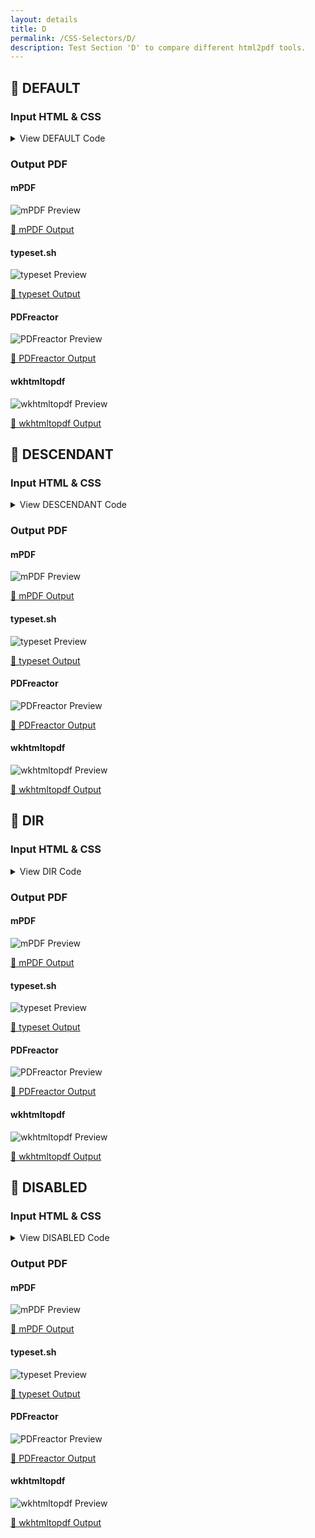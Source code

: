 ```yaml
---
layout: details
title: D
permalink: /CSS-Selectors/D/
description: Test Section 'D' to compare different html2pdf tools.
---
```




## 🔬 DEFAULT

### Input HTML & CSS

<details>
    <summary>
        View DEFAULT Code
    </summary>
    <pre><code class="hljs xml"><span class="hljs-meta">&lt;!DOCTYPE <span class="hljs-meta-keyword">html</span>&gt;</span>
<span class="hljs-comment">&lt;!-- Sample from https://css-tricks.com/almanac/selectors/d/default/ --&gt;</span>
<span class="hljs-tag">&lt;<span class="hljs-name">html</span> <span class="hljs-attr">lang</span>=<span class="hljs-string">"en"</span>&gt;</span>
    <span class="hljs-tag">&lt;<span class="hljs-name">head</span>&gt;</span>
        <span class="hljs-tag">&lt;<span class="hljs-name">style</span>&gt;</span><span class="css">
        <span class="hljs-selector-tag">input</span><span class="hljs-selector-attr">[type=<span class="hljs-string">"radio"</span>]</span><span class="hljs-selector-pseudo">:default</span> + <span class="hljs-selector-tag">label</span><span class="hljs-selector-pseudo">:after</span> {
   <span class="hljs-attribute">content</span>: <span class="hljs-string">' (default)'</span>;
   <span class="hljs-attribute">color</span>: <span class="hljs-number">#999</span>;
   <span class="hljs-attribute">font-style</span>: italic;
}
        </span><span class="hljs-tag">&lt;/<span class="hljs-name">style</span>&gt;</span>
    <span class="hljs-tag">&lt;/<span class="hljs-name">head</span>&gt;</span>
    <span class="hljs-tag">&lt;<span class="hljs-name">body</span>&gt;</span>
        <span class="hljs-tag">&lt;<span class="hljs-name">ul</span>&gt;</span>
            <span class="hljs-tag">&lt;<span class="hljs-name">li</span>&gt;</span>
              <span class="hljs-tag">&lt;<span class="hljs-name">input</span> <span class="hljs-attr">type</span>=<span class="hljs-string">"radio"</span> <span class="hljs-attr">name</span>=<span class="hljs-string">"color"</span> <span class="hljs-attr">value</span>=<span class="hljs-string">"red"</span> <span class="hljs-attr">id</span>=<span class="hljs-string">"red"</span>&gt;</span> 
              <span class="hljs-tag">&lt;<span class="hljs-name">label</span> <span class="hljs-attr">for</span>=<span class="hljs-string">"red"</span>&gt;</span>red<span class="hljs-tag">&lt;/<span class="hljs-name">label</span>&gt;</span>
            <span class="hljs-tag">&lt;/<span class="hljs-name">li</span>&gt;</span>
            <span class="hljs-tag">&lt;<span class="hljs-name">li</span>&gt;</span>
              <span class="hljs-tag">&lt;<span class="hljs-name">input</span> <span class="hljs-attr">type</span>=<span class="hljs-string">"radio"</span> <span class="hljs-attr">name</span>=<span class="hljs-string">"green"</span> <span class="hljs-attr">value</span>=<span class="hljs-string">"green"</span> <span class="hljs-attr">id</span>=<span class="hljs-string">"green"</span> <span class="hljs-attr">checked</span>&gt;</span> 
              <span class="hljs-tag">&lt;<span class="hljs-name">label</span> <span class="hljs-attr">for</span>=<span class="hljs-string">"green"</span>&gt;</span>green<span class="hljs-tag">&lt;/<span class="hljs-name">label</span>&gt;</span>
            <span class="hljs-tag">&lt;/<span class="hljs-name">li</span>&gt;</span>
            <span class="hljs-tag">&lt;<span class="hljs-name">li</span>&gt;</span>
              <span class="hljs-tag">&lt;<span class="hljs-name">input</span> <span class="hljs-attr">type</span>=<span class="hljs-string">"radio"</span> <span class="hljs-attr">name</span>=<span class="hljs-string">"blue"</span> <span class="hljs-attr">value</span>=<span class="hljs-string">"blue"</span> <span class="hljs-attr">id</span>=<span class="hljs-string">"blue"</span>&gt;</span> 
              <span class="hljs-tag">&lt;<span class="hljs-name">label</span> <span class="hljs-attr">for</span>=<span class="hljs-string">"blue"</span>&gt;</span>blue<span class="hljs-tag">&lt;/<span class="hljs-name">label</span>&gt;</span>
            <span class="hljs-tag">&lt;/<span class="hljs-name">li</span>&gt;</span>
          <span class="hljs-tag">&lt;/<span class="hljs-name">ul</span>&gt;</span>
    <span class="hljs-tag">&lt;/<span class="hljs-name">body</span>&gt;</span>
<span class="hljs-tag">&lt;/<span class="hljs-name">html</span>&gt;</span></code></pre>
    <p>
        <a href="https://raw.githubusercontent.com/azettl/compare.html2pdf.tools/master//html/CSS%20Selectors/D/default.html" target="_blank" rel="noopener">📄 Get Input HTML on GitHub</a>
    </p>
</details>

### Output PDF

<div class="details-boxes">
    <div>
        <h4>mPDF</h4>
        <img src="/{{ page.path }}/../mpdf__html_CSS_Selectors_D_default.html.png" alt="mPDF Preview" />
        <p>
            <a href="/{{ page.path }}/../mpdf__html_CSS_Selectors_D_default.html.pdf" target="_blank">📕 mPDF Output</a>
        </p>
    </div>
    <div>
        <h4>typeset.sh</h4>
        <img src="/{{ page.path }}/../typeset__html_CSS_Selectors_D_default.html.png" alt="typeset Preview" />
        <p>
            <a href="/{{ page.path }}/../typeset__html_CSS_Selectors_D_default.html.pdf" target="_blank">📕 typeset Output</a>
        </p>
    </div>
    <div>
        <h4>PDFreactor</h4>
        <img src="/{{ page.path }}/../pdfreactor__html_CSS_Selectors_D_default.html.png" alt="PDFreactor Preview" />
        <p>
            <a href="/{{ page.path }}/../pdfreactor__html_CSS_Selectors_D_default.html.pdf" target="_blank">📕 PDFreactor Output</a>
        </p>
    </div>
    <div>
        <h4>wkhtmltopdf</h4>
        <img src="/{{ page.path }}/../wkhtmltopdf__html_CSS_Selectors_D_default.html.png" alt="wkhtmltopdf Preview" />
        <p>
            <a href="/{{ page.path }}/../wkhtmltopdf__html_CSS_Selectors_D_default.html.pdf" target="_blank">📕 wkhtmltopdf Output</a>
        </p>
    </div>
</div>

## 🔬 DESCENDANT

### Input HTML & CSS

<details>
    <summary>
        View DESCENDANT Code
    </summary>
    <pre><code class="hljs xml"><span class="hljs-meta">&lt;!DOCTYPE <span class="hljs-meta-keyword">html</span>&gt;</span>
<span class="hljs-comment">&lt;!-- Sample from https://css-tricks.com/almanac/selectors/d/descendant/ --&gt;</span>
<span class="hljs-tag">&lt;<span class="hljs-name">html</span> <span class="hljs-attr">lang</span>=<span class="hljs-string">"en"</span>&gt;</span>
    <span class="hljs-tag">&lt;<span class="hljs-name">head</span>&gt;</span>
        <span class="hljs-tag">&lt;<span class="hljs-name">style</span>&gt;</span><span class="css">
            <span class="hljs-selector-tag">div</span> <span class="hljs-selector-tag">span</span>{
                <span class="hljs-attribute">color</span>:red;
            }
        </span><span class="hljs-tag">&lt;/<span class="hljs-name">style</span>&gt;</span>
    <span class="hljs-tag">&lt;/<span class="hljs-name">head</span>&gt;</span>
    <span class="hljs-tag">&lt;<span class="hljs-name">body</span>&gt;</span>
        <span class="hljs-tag">&lt;<span class="hljs-name">div</span>&gt;</span>
            <span class="hljs-tag">&lt;<span class="hljs-name">span</span>&gt;</span>I will match<span class="hljs-tag">&lt;/<span class="hljs-name">span</span>&gt;</span>
            <span class="hljs-tag">&lt;<span class="hljs-name">ul</span>&gt;</span>
              <span class="hljs-tag">&lt;<span class="hljs-name">li</span>&gt;</span>
                 <span class="hljs-tag">&lt;<span class="hljs-name">span</span>&gt;</span>I will match too<span class="hljs-tag">&lt;/<span class="hljs-name">span</span>&gt;</span>
              <span class="hljs-tag">&lt;/<span class="hljs-name">li</span>&gt;</span>
            <span class="hljs-tag">&lt;/<span class="hljs-name">ul</span>&gt;</span>
          <span class="hljs-tag">&lt;/<span class="hljs-name">div</span>&gt;</span>
    <span class="hljs-tag">&lt;/<span class="hljs-name">body</span>&gt;</span>
<span class="hljs-tag">&lt;/<span class="hljs-name">html</span>&gt;</span></code></pre>
    <p>
        <a href="https://raw.githubusercontent.com/azettl/compare.html2pdf.tools/master//html/CSS%20Selectors/D/descendant.html" target="_blank" rel="noopener">📄 Get Input HTML on GitHub</a>
    </p>
</details>

### Output PDF

<div class="details-boxes">
    <div>
        <h4>mPDF</h4>
        <img src="/{{ page.path }}/../mpdf__html_CSS_Selectors_D_descendant.html.png" alt="mPDF Preview" />
        <p>
            <a href="/{{ page.path }}/../mpdf__html_CSS_Selectors_D_descendant.html.pdf" target="_blank">📕 mPDF Output</a>
        </p>
    </div>
    <div>
        <h4>typeset.sh</h4>
        <img src="/{{ page.path }}/../typeset__html_CSS_Selectors_D_descendant.html.png" alt="typeset Preview" />
        <p>
            <a href="/{{ page.path }}/../typeset__html_CSS_Selectors_D_descendant.html.pdf" target="_blank">📕 typeset Output</a>
        </p>
    </div>
    <div>
        <h4>PDFreactor</h4>
        <img src="/{{ page.path }}/../pdfreactor__html_CSS_Selectors_D_descendant.html.png" alt="PDFreactor Preview" />
        <p>
            <a href="/{{ page.path }}/../pdfreactor__html_CSS_Selectors_D_descendant.html.pdf" target="_blank">📕 PDFreactor Output</a>
        </p>
    </div>
    <div>
        <h4>wkhtmltopdf</h4>
        <img src="/{{ page.path }}/../wkhtmltopdf__html_CSS_Selectors_D_descendant.html.png" alt="wkhtmltopdf Preview" />
        <p>
            <a href="/{{ page.path }}/../wkhtmltopdf__html_CSS_Selectors_D_descendant.html.pdf" target="_blank">📕 wkhtmltopdf Output</a>
        </p>
    </div>
</div>

## 🔬 DIR

### Input HTML & CSS

<details>
    <summary>
        View DIR Code
    </summary>
    <pre><code class="hljs xml"><span class="hljs-meta">&lt;!DOCTYPE <span class="hljs-meta-keyword">html</span>&gt;</span>
<span class="hljs-comment">&lt;!-- Sample from https://css-tricks.com/almanac/selectors/d/dir/ --&gt;</span>
<span class="hljs-tag">&lt;<span class="hljs-name">html</span> <span class="hljs-attr">lang</span>=<span class="hljs-string">"en"</span>&gt;</span>
    <span class="hljs-tag">&lt;<span class="hljs-name">head</span>&gt;</span>
        <span class="hljs-tag">&lt;<span class="hljs-name">style</span>&gt;</span><span class="css">
        <span class="hljs-selector-tag">body</span> {
  <span class="hljs-attribute">background-color</span>: <span class="hljs-number">#000</span>;
  <span class="hljs-attribute">width</span>: <span class="hljs-number">100%</span>;
}

<span class="hljs-selector-tag">div</span> {
  <span class="hljs-attribute">background-color</span>: <span class="hljs-number">#eaeaea</span>;
  <span class="hljs-attribute">margin</span>: <span class="hljs-number">1em</span>;
  <span class="hljs-attribute">padding</span>: <span class="hljs-number">2em</span>;
  <span class="hljs-attribute">max-width</span>: <span class="hljs-number">100%</span>;
}

<span class="hljs-selector-tag">div</span><span class="hljs-selector-pseudo">:dir(ltr)</span> {
  <span class="hljs-attribute">background-color</span>: <span class="hljs-number">#333</span>;
  <span class="hljs-attribute">color</span>: <span class="hljs-number">#fff</span>;
}

<span class="hljs-selector-tag">div</span><span class="hljs-selector-pseudo">:dir(rtl)</span> {
  <span class="hljs-attribute">background</span>: red;
  <span class="hljs-attribute">color</span>: <span class="hljs-number">#fff</span>;
}

<span class="hljs-selector-class">.support</span> {
  <span class="hljs-attribute">color</span>: <span class="hljs-number">#fff</span>;
  <span class="hljs-attribute">text-align</span>: center;
  <span class="hljs-attribute">display</span>: block;
}
        </span><span class="hljs-tag">&lt;/<span class="hljs-name">style</span>&gt;</span>
    <span class="hljs-tag">&lt;/<span class="hljs-name">head</span>&gt;</span>
    <span class="hljs-tag">&lt;<span class="hljs-name">body</span>&gt;</span>
        <span class="hljs-tag">&lt;<span class="hljs-name">p</span> <span class="hljs-attr">class</span>=<span class="hljs-string">"support"</span>&gt;</span>This demo currently only works in Firefox<span class="hljs-tag">&lt;/<span class="hljs-name">p</span>&gt;</span>

        <span class="hljs-tag">&lt;<span class="hljs-name">div</span> <span class="hljs-attr">dir</span>=<span class="hljs-string">"ltr"</span>&gt;</span>
          <span class="hljs-tag">&lt;<span class="hljs-name">h1</span>&gt;</span>left-to-right<span class="hljs-tag">&lt;/<span class="hljs-name">h1</span>&gt;</span>
          <span class="hljs-tag">&lt;<span class="hljs-name">p</span>&gt;</span>Sometimes I think the surest sign that intelligent life exists elsewhere in the universe is that none of it has tried to contact us.<span class="hljs-tag">&lt;/<span class="hljs-name">p</span>&gt;</span>
          <span class="hljs-tag">&lt;<span class="hljs-name">cite</span>&gt;</span><span class="hljs-symbol">&amp;mdash;</span>Bill Watterson<span class="hljs-tag">&lt;/<span class="hljs-name">cite</span>&gt;</span>
        <span class="hljs-tag">&lt;/<span class="hljs-name">div</span>&gt;</span>
        <span class="hljs-tag">&lt;<span class="hljs-name">div</span> <span class="hljs-attr">dir</span>=<span class="hljs-string">"rtl"</span>&gt;</span>
          <span class="hljs-tag">&lt;<span class="hljs-name">h1</span>&gt;</span>right to left<span class="hljs-tag">&lt;/<span class="hljs-name">h1</span>&gt;</span>
          <span class="hljs-tag">&lt;<span class="hljs-name">p</span>&gt;</span>Sometimes I think the surest sign that intelligent life exists elsewhere in the universe is that none of it has tried to contact us.<span class="hljs-tag">&lt;/<span class="hljs-name">p</span>&gt;</span>
          <span class="hljs-tag">&lt;<span class="hljs-name">cite</span>&gt;</span><span class="hljs-symbol">&amp;mdash;</span>Bill Watterson<span class="hljs-tag">&lt;/<span class="hljs-name">cite</span>&gt;</span>
        <span class="hljs-tag">&lt;/<span class="hljs-name">div</span>&gt;</span>
    <span class="hljs-tag">&lt;/<span class="hljs-name">body</span>&gt;</span>
<span class="hljs-tag">&lt;/<span class="hljs-name">html</span>&gt;</span></code></pre>
    <p>
        <a href="https://raw.githubusercontent.com/azettl/compare.html2pdf.tools/master//html/CSS%20Selectors/D/dir.html" target="_blank" rel="noopener">📄 Get Input HTML on GitHub</a>
    </p>
</details>

### Output PDF

<div class="details-boxes">
    <div>
        <h4>mPDF</h4>
        <img src="/{{ page.path }}/../mpdf__html_CSS_Selectors_D_dir.html.png" alt="mPDF Preview" />
        <p>
            <a href="/{{ page.path }}/../mpdf__html_CSS_Selectors_D_dir.html.pdf" target="_blank">📕 mPDF Output</a>
        </p>
    </div>
    <div>
        <h4>typeset.sh</h4>
        <img src="/{{ page.path }}/../typeset__html_CSS_Selectors_D_dir.html.png" alt="typeset Preview" />
        <p>
            <a href="/{{ page.path }}/../typeset__html_CSS_Selectors_D_dir.html.pdf" target="_blank">📕 typeset Output</a>
        </p>
    </div>
    <div>
        <h4>PDFreactor</h4>
        <img src="/{{ page.path }}/../pdfreactor__html_CSS_Selectors_D_dir.html.png" alt="PDFreactor Preview" />
        <p>
            <a href="/{{ page.path }}/../pdfreactor__html_CSS_Selectors_D_dir.html.pdf" target="_blank">📕 PDFreactor Output</a>
        </p>
    </div>
    <div>
        <h4>wkhtmltopdf</h4>
        <img src="/{{ page.path }}/../wkhtmltopdf__html_CSS_Selectors_D_dir.html.png" alt="wkhtmltopdf Preview" />
        <p>
            <a href="/{{ page.path }}/../wkhtmltopdf__html_CSS_Selectors_D_dir.html.pdf" target="_blank">📕 wkhtmltopdf Output</a>
        </p>
    </div>
</div>

## 🔬 DISABLED

### Input HTML & CSS

<details>
    <summary>
        View DISABLED Code
    </summary>
    <pre><code class="hljs xml"><span class="hljs-meta">&lt;!DOCTYPE <span class="hljs-meta-keyword">html</span>&gt;</span>
<span class="hljs-comment">&lt;!-- Sample from https://css-tricks.com/almanac/selectors/d/disabled/ --&gt;</span>
<span class="hljs-tag">&lt;<span class="hljs-name">html</span> <span class="hljs-attr">lang</span>=<span class="hljs-string">"en"</span>&gt;</span>
    <span class="hljs-tag">&lt;<span class="hljs-name">head</span>&gt;</span>
        <span class="hljs-tag">&lt;<span class="hljs-name">style</span>&gt;</span><span class="css">
        <span class="hljs-comment">/* The good stuff starts here :)
*/</span>

  <span class="hljs-selector-tag">input</span> {
    <span class="hljs-attribute">width</span>: <span class="hljs-number">60%</span>;
    <span class="hljs-attribute">margin</span>: <span class="hljs-number">0</span>;
    <span class="hljs-attribute">border</span>: none;
    <span class="hljs-attribute">outline</span>: <span class="hljs-number">1px</span> solid lightgrey;
    <span class="hljs-attribute">outline-offset</span>: <span class="hljs-number">2px</span>;
  }

<span class="hljs-selector-tag">input</span><span class="hljs-selector-pseudo">:disabled</span> {
  <span class="hljs-attribute">background</span>: <span class="hljs-built_in">url</span>(data:image/png;base64,iVBORw0KGgoAAAANSUhEUgAAAAQAAAAECAYAAACp8Z5+AAAAIklEQVQIW2NkQAKrVq36zwjjgzhhYWGMYAEYB8RmROaABADeOQ8CXl/xfgAAAABJRU5ErkJggg==) repeat;
}

<span class="hljs-comment">/* BASIC PAGE CSS. NOT PART OF THE EXAMPLE
*/</span>

* {
  <span class="hljs-attribute">-webkit-box-sizing</span>: border-box;
  <span class="hljs-attribute">-moz-box-sizing</span>: border-box;
  <span class="hljs-attribute">box-sizing</span>: border-box;
}

<span class="hljs-selector-tag">body</span> {
  <span class="hljs-attribute">font</span>: <span class="hljs-number">300</span> <span class="hljs-number">16px</span>/<span class="hljs-number">1.25</span> <span class="hljs-string">"Helvetica Neue"</span>, sans-serif;
  <span class="hljs-attribute">color</span>: slategrey;
  <span class="hljs-attribute">background</span>: cornflowerblue;
  <span class="hljs-attribute">padding</span>: <span class="hljs-number">1.5em</span>;
}

<span class="hljs-selector-tag">form</span> {
  <span class="hljs-attribute">background</span>: whitesmoke;
  <span class="hljs-attribute">padding</span>: <span class="hljs-number">1.5em</span>;
  <span class="hljs-attribute">max-width</span>: <span class="hljs-number">400px</span>;
  <span class="hljs-attribute">width</span>: <span class="hljs-number">100%</span>;
  <span class="hljs-attribute">outline</span>: <span class="hljs-number">3px</span> solid <span class="hljs-built_in">rgba</span>(<span class="hljs-number">0</span>, <span class="hljs-number">0</span>, <span class="hljs-number">0</span>, <span class="hljs-number">0.25</span>);
}

  <span class="hljs-selector-tag">hr</span> {
    <span class="hljs-attribute">visibility</span>: hidden;
  }

  <span class="hljs-selector-tag">label</span> {
    <span class="hljs-attribute">margin-right</span>: <span class="hljs-number">3%</span>;
  <span class="hljs-attribute">text-align</span>: left;
    <span class="hljs-attribute">display</span>: inline-block;
    <span class="hljs-attribute">width</span>: <span class="hljs-number">35%</span>;
  }

        </span><span class="hljs-tag">&lt;/<span class="hljs-name">style</span>&gt;</span>
    <span class="hljs-tag">&lt;/<span class="hljs-name">head</span>&gt;</span>
    <span class="hljs-tag">&lt;<span class="hljs-name">body</span>&gt;</span>
        <span class="hljs-tag">&lt;<span class="hljs-name">form</span> <span class="hljs-attr">action</span>=<span class="hljs-string">"#"</span>&gt;</span>
            <span class="hljs-tag">&lt;<span class="hljs-name">label</span> <span class="hljs-attr">for</span>=<span class="hljs-string">"name"</span>&gt;</span>Enabled Input:<span class="hljs-tag">&lt;/<span class="hljs-name">label</span>&gt;</span>
            <span class="hljs-tag">&lt;<span class="hljs-name">input</span> <span class="hljs-attr">type</span>=<span class="hljs-string">"text"</span> <span class="hljs-attr">autofocus</span>&gt;</span>
              <span class="hljs-tag">&lt;<span class="hljs-name">hr</span>&gt;</span>
            <span class="hljs-tag">&lt;<span class="hljs-name">label</span> <span class="hljs-attr">for</span>=<span class="hljs-string">"name"</span>&gt;</span>Disabled Input:<span class="hljs-tag">&lt;/<span class="hljs-name">label</span>&gt;</span>
            <span class="hljs-tag">&lt;<span class="hljs-name">input</span> <span class="hljs-attr">type</span>=<span class="hljs-string">"text"</span> <span class="hljs-attr">disabled</span>&gt;</span>
        <span class="hljs-tag">&lt;/<span class="hljs-name">form</span>&gt;</span>  
    <span class="hljs-tag">&lt;/<span class="hljs-name">body</span>&gt;</span>
<span class="hljs-tag">&lt;/<span class="hljs-name">html</span>&gt;</span></code></pre>
    <p>
        <a href="https://raw.githubusercontent.com/azettl/compare.html2pdf.tools/master//html/CSS%20Selectors/D/disabled.html" target="_blank" rel="noopener">📄 Get Input HTML on GitHub</a>
    </p>
</details>

### Output PDF

<div class="details-boxes">
    <div>
        <h4>mPDF</h4>
        <img src="/{{ page.path }}/../mpdf__html_CSS_Selectors_D_disabled.html.png" alt="mPDF Preview" />
        <p>
            <a href="/{{ page.path }}/../mpdf__html_CSS_Selectors_D_disabled.html.pdf" target="_blank">📕 mPDF Output</a>
        </p>
    </div>
    <div>
        <h4>typeset.sh</h4>
        <img src="/{{ page.path }}/../typeset__html_CSS_Selectors_D_disabled.html.png" alt="typeset Preview" />
        <p>
            <a href="/{{ page.path }}/../typeset__html_CSS_Selectors_D_disabled.html.pdf" target="_blank">📕 typeset Output</a>
        </p>
    </div>
    <div>
        <h4>PDFreactor</h4>
        <img src="/{{ page.path }}/../pdfreactor__html_CSS_Selectors_D_disabled.html.png" alt="PDFreactor Preview" />
        <p>
            <a href="/{{ page.path }}/../pdfreactor__html_CSS_Selectors_D_disabled.html.pdf" target="_blank">📕 PDFreactor Output</a>
        </p>
    </div>
    <div>
        <h4>wkhtmltopdf</h4>
        <img src="/{{ page.path }}/../wkhtmltopdf__html_CSS_Selectors_D_disabled.html.png" alt="wkhtmltopdf Preview" />
        <p>
            <a href="/{{ page.path }}/../wkhtmltopdf__html_CSS_Selectors_D_disabled.html.pdf" target="_blank">📕 wkhtmltopdf Output</a>
        </p>
    </div>
</div>


